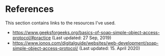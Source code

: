 # References

This section contains links to the resources I've used.

- https://www.geeksforgeeks.org/basics-of-soap-simple-object-access-protocol/#practice (Last updated: 27 Sep, 2019)
- https://www.ionos.com/digitalguide/websites/web-development/soap-simple-object-access-protocol/ (Last updated: 15. April 2020)


